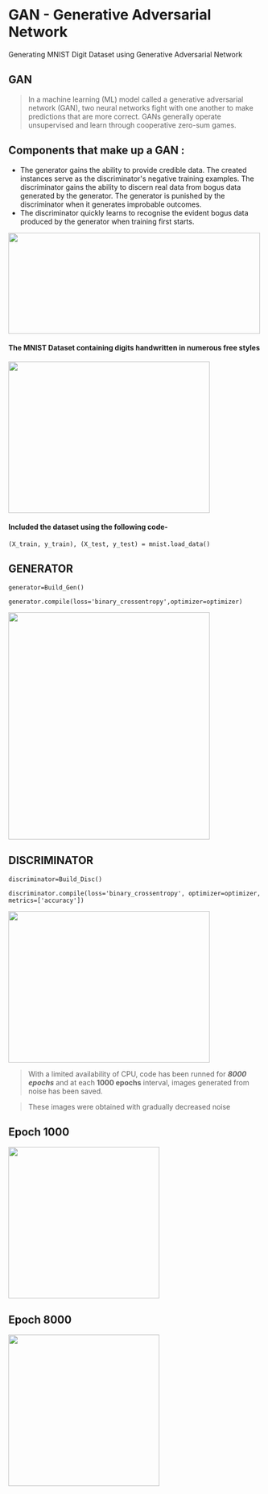 # GAN - Generative Adversarial Network
Generating MNIST Digit Dataset using Generative Adversarial Network

## GAN
> In a machine learning (ML) model called a generative adversarial network (GAN), two neural networks fight with one another to make predictions that are more correct. GANs generally operate unsupervised and learn through cooperative zero-sum games.

## Components that make up a GAN :

- The generator gains the ability to provide credible data. The created instances serve as the discriminator's negative training examples.
The discriminator gains the ability to discern real data from bogus data generated by the generator. The generator is punished by the discriminator when it generates improbable outcomes.
- The discriminator quickly learns to recognise the evident bogus data produced by the generator when training first starts.

<img src="https://eugenie.ai/wp-content/uploads/2021/08/Screenshot-2021-08-10-at-5.32.25-PM.png" width="500" height="200"/>

#### The MNIST Dataset containing digits handwritten in numerous free styles

<img src="https://miro.medium.com/max/584/1*2lSjt9YKJn9sxK7DSeGDyw.jpeg" width="400" height="300"/>
  
#### Included the dataset using the following code-
` (X_train, y_train), (X_test, y_test) = mnist.load_data() `

## GENERATOR

`generator=Build_Gen()`

`generator.compile(loss='binary_crossentropy',optimizer=optimizer)`

<img src="https://github.com/thechirag2002/GAN-MNIST/blob/eb282ffc14a5f46889c4e6bcf8b85a365c143d10/models/generator.png" width="400" height="450"/>

## DISCRIMINATOR

`discriminator=Build_Disc()`

`discriminator.compile(loss='binary_crossentropy', optimizer=optimizer, metrics=['accuracy'])`

<img src="https://github.com/thechirag2002/GAN-MNIST/blob/eb282ffc14a5f46889c4e6bcf8b85a365c143d10/models/discriminator.png" width="400" height="300"/>

> With a limited availability of CPU, code has been runned for ***8000 epochs*** and at each **1000 epochs** interval, images generated from noise has been saved.

> These images were obtained with gradually decreased noise 

## Epoch 1000
<img src="https://github.com/thechirag2002/GAN-MNIST/blob/eb282ffc14a5f46889c4e6bcf8b85a365c143d10/output/epoch-1000.png" width="300" height="300"/>

## Epoch 8000
<img src="https://github.com/thechirag2002/GAN-MNIST/blob/eb282ffc14a5f46889c4e6bcf8b85a365c143d10/output/epoch-8000.png" width="300" height="300"/>
